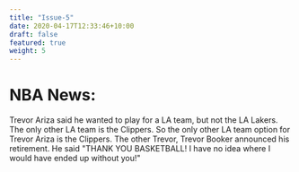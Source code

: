 ```yaml
---
title: "Issue-5"
date: 2020-04-17T12:33:46+10:00
draft: false
featured: true
weight: 5
---
```

# NBA News:

Trevor Ariza said he wanted to play for a LA team, but not the LA Lakers.  The only other LA team is the Clippers.  So the only other LA team option for Trevor Ariza is the Clippers.
The other Trevor, Trevor Booker announced his retirement.  He said "THANK YOU BASKETBALL!  I have no idea where I would have ended up without you!"
